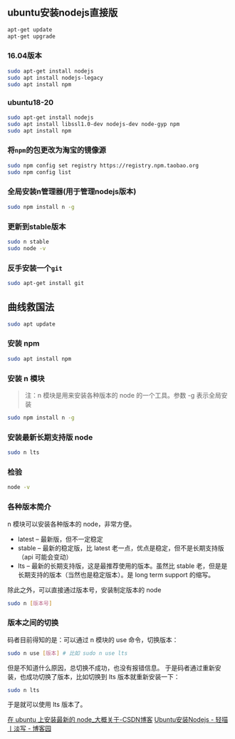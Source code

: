 ## ubuntu安装nodejs直接版

```bash
apt-get update
apt-get upgrade
```

### 16.04版本

```bash
sudo apt-get install nodejs
sudo apt install nodejs-legacy
sudo apt install npm
```

### ubuntu18-20

```bash
sudo apt-get install nodejs
sudo apt install libssl1.0-dev nodejs-dev node-gyp npm
sudo apt install npm
```

### 将`npm`的包更改为淘宝的镜像源

```bash
sudo npm config set registry https://registry.npm.taobao.org 
sudo npm config list
```

### 全局安装n管理器(用于管理nodejs版本)

```bash
sudo npm install n -g
```

### 更新到stable版本

```bash
sudo n stable
sudo node -v
```

### 反手安装一个`git`

```bash
sudo apt-get install git
```



## 曲线救国法

```bash
sudo apt update
```

### 安装 npm

```bash
sudo apt install npm
```

### 安装 n 模块

> 注：n 模块是用来安装各种版本的 node 的一个工具。参数 -g 表示全局安装

```bash
sudo npm install n -g
```

### 安装最新长期支持版 node

```bash
sudo n lts
```

### 检验

```bash
node -v
```

### 各种版本简介

n 模块可以安装各种版本的 node，非常方便。

- latest – 最新版，但不一定稳定
- stable – 最新的稳定版，比 latest 老一点，优点是稳定，但不是长期支持版（api 可能会变动）
- lts – 最新的长期支持版，这是最推荐使用的版本。虽然比 stable 老，但是是长期支持的版本（当然也是稳定版本）。是 long term support 的缩写。

除此之外，可以直接通过版本号，安装制定版本的 node

```bash
sudo n [版本号]
```

### 版本之间的切换

码者目前得知的是：可以通过 n 模块的 use 命令，切换版本：

```bash
sudo n use [版本] # 比如 sudo n use lts
```

但是不知道什么原因，总切换不成功，也没有报错信息。
于是码者通过重新安装，也成功切换了版本，比如切换到 lts 版本就重新安装一下：

```bash
sudo n lts
```

于是就可以使用 lts 版本了。


[在 ubuntu 上安装最新的 node_大概关于-CSDN博客](https://blog.csdn.net/csdn372301467/article/details/85938702)
[Ubuntu安装Nodejs - 轻描丨淡写 - 博客园](https://www.cnblogs.com/xuexianqi/p/13369982.html)